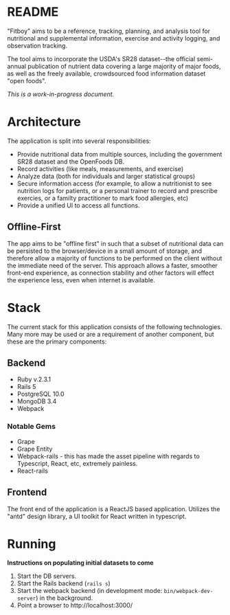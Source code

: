 # README

"Fitboy" aims to be a reference, tracking, planning, and analysis tool for 
nutritional and supplemental information, exercise and activity logging, and observation tracking. 

The tool aims to incorporate the USDA's SR28 dataset--the official semi-annual publication of nutrient 
data covering a large majority of major foods, as well as the freely available, crowdsourced food information
dataset "open foods".

*This is a work-in-progress document.*

# Architecture

The application is split into several responsibilities: 
 * Provide nutritional data from multiple sources, including the government SR28 dataset and the OpenFoods DB.
 * Record activities (like meals, measurements, and exercise)
 * Analyze data (both for individuals and larger statistical groups)
 * Secure information access (for example, to allow a nutritionist to see nutrition logs for
patients, or a personal trainer to record and prescribe exercies, or a familty practitioner to mark food allergies, etc)
 * Provide a unified UI to access all functions.

## Offline-First

The app aims to be "offline first" in such that a subset of nutritional
data can be persisted to the browser/device in a small amount of storage, and therefore allow a majority
of functions to be performed on the client without the immediate need of the server. This approach 
allows a faster, smoother front-end experience, as connection stability and other factors will effect the
experience less, even when internet is available.

# Stack

The current stack for this application consists of the following technologies. Many more may be used
or are a requirement of another component, but these are the primary components:

## Backend

* Ruby v.2.3.1
* Rails 5
* PostgreSQL 10.0
* MongoDB 3.4
* Webpack

### Notable Gems

* Grape
* Grape Entity
* Webpack-rails - this has made the asset pipeline with regards to Typescript, React, etc, extremely painless.
* React-rails

## Frontend

The front end of the application is a ReactJS based application. Utilizes the "antd" design library, a
UI toolkit for React written in typescript.

# Running

__Instructions on populating initial datasets to come__

1. Start the DB servers.
2. Start the Rails backend (`rails s`)
3. Start the webpack backend (in development mode: `bin/webpack-dev-server`) in the background.
4. Point a browser to http://localhost:3000/
